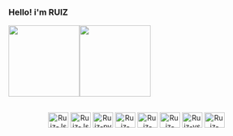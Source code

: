 ### <h3> Hello! i'm RUIZ </h3> 



<img height="140em" src="https://github-readme-stats.vercel.app/api?username=ruizfps&show_icons=true&theme=midnight-purple"/><img height="140em" src="https://github-readme-stats.vercel.app/api/top-langs/?username=ruizfps&layout=compact&theme=midnight-purple"/>


<div style="display: inline_block"><br> 
<div align="center" dir="auto">

<img align="center" alt="Ruiz-Js" height="30" width="40" src="https://cdn.jsdelivr.net/gh/devicons/devicon/icons/javascript/javascript-original.svg" />

<img align="center" alt="Ruiz-Js" height="30" width="40" src="https://cdn.jsdelivr.net/gh/devicons/devicon/icons/typescript/typescript-original.svg" />

<img align="center" alt="Ruiz-py" height="30" width="40" src="https://cdn.jsdelivr.net/gh/devicons/devicon/icons/python/python-original.svg" />

<img align="center" alt="Ruiz-Java" height="30" width="40" src="https://cdn.jsdelivr.net/gh/devicons/devicon/icons/java/java-original.svg" />

<img align="center" alt="Ruiz-html" height="30" width="40" src="https://cdn.jsdelivr.net/gh/devicons/devicon/icons/html5/html5-plain.svg" />

<img align="center" alt="Ruiz-Css" height="30" width="40" src="https://cdn.jsdelivr.net/gh/devicons/devicon/icons/css3/css3-plain.svg" />

<img align="center" alt="Ruiz-vs" height="30" width="40" src="https://cdn.jsdelivr.net/gh/devicons/devicon/icons/vscode/vscode-original.svg" />

<img align="center" alt="Ruiz-intelij" height="30" width="40" src="https://cdn.jsdelivr.net/gh/devicons/devicon/icons/intellij/intellij-plain.svg" />


<!--

<img align="center" alt="Ruiz-C" height="30" width="40" src="https://cdn.jsdelivr.net/gh/devicons/devicon/icons/c/c-plain.svg" />

<img align="center" alt="Ruiz-Cplus" height="30" width="40" src="https://cdn.jsdelivr.net/gh/devicons/devicon/icons/cplusplus/cplusplus-plain.svg" />

<img align="center" alt="Ruiz-Csharp" height="30" width="40" src="https://cdn.jsdelivr.net/gh/devicons/devicon/icons/csharp/csharp-plain.svg" />

<img align="center" alt="Ruiz-lua" height="30" width="40" src="https://cdn.jsdelivr.net/gh/devicons/devicon/icons/lua/lua-plain.svg" />

-->

  </div>
</div>




 
